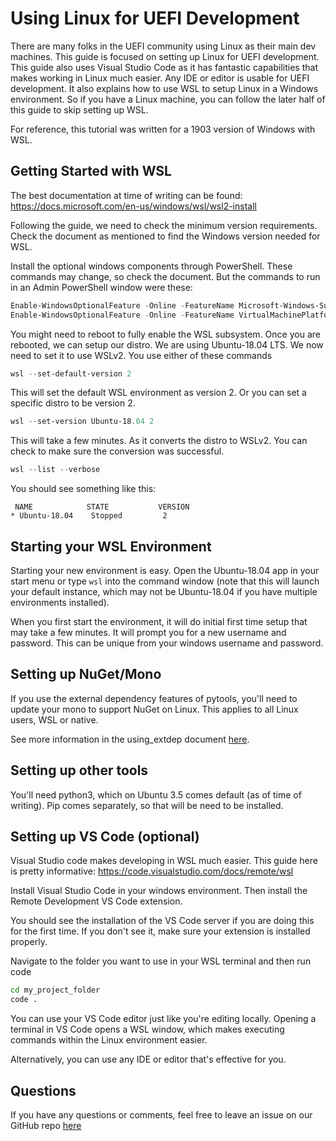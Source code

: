 # Using Linux for UEFI Development

There are many folks in the UEFI community using Linux as their main dev machines.
This guide is focused on setting up Linux for UEFI development.
This guide also uses Visual Studio Code as it has fantastic capabilities that makes working in Linux much easier.
Any IDE or editor is usable for UEFI development.
It also explains how to use WSL to setup Linux in a Windows environment.
So if you have a Linux machine, you can follow the later half of this guide to skip setting up WSL.

For reference, this tutorial was written for a 1903 version of Windows with WSL.

## Getting Started with WSL

The best documentation at time of writing can be found: https://docs.microsoft.com/en-us/windows/wsl/wsl2-install

Following the guide, we need to check the minimum version requirements.
Check the document as mentioned to find the Windows version needed for WSL.

Install the optional windows components through PowerShell.
These commands may change, so check the document.
But the commands to run in an Admin PowerShell window were these:

``` powershell
Enable-WindowsOptionalFeature -Online -FeatureName Microsoft-Windows-Subsystem-Linux
Enable-WindowsOptionalFeature -Online -FeatureName VirtualMachinePlatform
```

You might need to reboot to fully enable the WSL subsystem.
Once you are rebooted, we can setup our distro.
We are using Ubuntu-18.04 LTS.
We now need to set it to use WSLv2.
You use either of these commands

``` powershell
wsl --set-default-version 2
```

This will set the default WSL environment as version 2.
Or you can set a specific distro to be version 2.

``` powershell
wsl --set-version Ubuntu-18.04 2
```

This will take a few minutes. As it converts the distro to WSLv2.
You can check to make sure the conversion was successful.

``` powershell
wsl --list --verbose
```
You should see something like this:

```
 NAME            STATE           VERSION
* Ubuntu-18.04    Stopped         2
```

## Starting your WSL Environment

Starting your new environment is easy.
Open the Ubuntu-18.04 app in your start menu or type `wsl` into the command window (note that this will launch your default instance, which may not be Ubuntu-18.04 if you have multiple environments installed).

When you first start the environment, it will do initial first time setup that may take a few minutes.
It will prompt you for a new username and password.
This can be unique from your windows username and password.

## Setting up NuGet/Mono

If you use the external dependency features of pytools, you'll need to update your mono to support NuGet on Linux.
This applies to all Linux users, WSL or native.

See more information in the using_extdep document [here](https://github.com/tianocore/edk2-pytool-extensions/blob/master/docs/usability/using_extdep.md).

## Setting up other tools

You'll need python3, which on Ubuntu 3.5 comes default (as of time of writing).
Pip comes separately, so that will be need to be installed.

## Setting up VS Code (optional)

Visual Studio code makes developing in WSL much easier.
This guide here is pretty informative: https://code.visualstudio.com/docs/remote/wsl

Install Visual Studio Code in your windows environment.
Then install the Remote Development VS Code extension.

You should see the installation of the VS Code server if you are doing this for the first time.
If you don't see it, make sure your extension is installed properly.

Navigate to the folder you want to use in your WSL terminal and then run code

```bash
cd my_project_folder
code .
```

You can use your VS Code editor just like you're editing locally.
Opening a terminal in VS Code opens a WSL window, which makes executing commands within the Linux environment easier.

Alternatively, you can use any IDE or editor that's effective for you.

## Questions

If you have any questions or comments, feel free to leave an issue on our GitHub repo [here](https://github.com/tianocore/edk2-pytool-extensions/issues)
